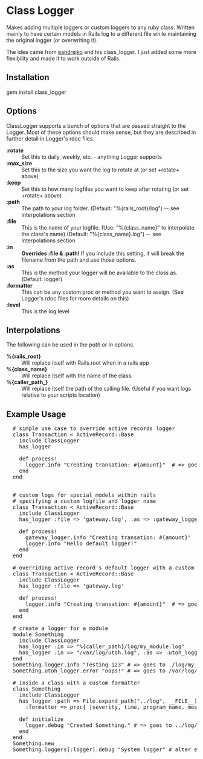 Class Logger
============

Makes adding multiple loggers or custom loggers to any ruby class. Written mainly to have certain models in Rails log to a different file while maintaining the original logger (or overwriting it).

The idea came from [eandrejko](https://github.com/eandrejko) and his class_logger. I just added some more flexibility and made it to work outside of Rails.

Installation
------------

gem install class_logger

Options
-------

ClassLogger supports a bunch of options that are passed straight to the Logger. Most of these options should make sense, but they are described in further detail in Logger's rdoc files.

<dl>
  <dt><strong>:rotate</strong></dt>
  <dd>Set this to daily, weekly, etc. - anything Logger supports</dd>

  <dt><strong>:max_size</strong></dt>
  <dd>Set this to the size you want the log to rotate at (or set +rotate+ above)</dd>

  <dt><strong>:keep</strong></dt>
  <dd>Set this to how many logfiles you want to keep after rotating (or set +rotate+ above)</dd>

  <dt><strong>:path</strong></dt>
  <dd>The path to your log folder. (Default: "%{rails_root}/log") -- see Interpolations section</dd>

  <dt><strong>:file</strong></dt>
  <dd>This is the name of your logfile. (Use: "%{class_name}" to interpolate the class's name) (Default: "%{class_name}.log") -- see Interpolations section</dd>

  <dt><strong>:in</strong></dt>
  <dd><strong>Overrides :file &amp; :path!</strong> If you include this setting, it will break the filename from the path and use those options.</dd>

  <dt><strong>:as</strong></dt>
  <dd>This is the method your logger will be available to the class as. (Default: logger)</dd>

  <dt><strong>:formatter</strong></dt>
  <dd>This can be any custom proc or method you want to assign. (See Logger's rdoc files for more details on this)</dd>

  <dt><strong>:level</strong></dt>
  <dd>This is the log level</dd>
</dl>

Interpolations
--------------

The following can be used in the *path* or *in* options.

<dl>
  <dt><strong>%{rails_root}</strong></dt>
  <dd>Will replace itself with Rails.root when in a rails app</dd>

  <dt><strong>%{class_name}</strong></dt>
  <dd>Will replace itself with the name of the class.</dd>

  <dt><strong>%{caller_path_}</strong></dt>
  <dd>Will replace itself the path of the calling file. (Useful if you want logs relative to your scripts location)</dd>
</dl>
  
Example Usage
-------------

<pre>
  # simple use case to override active records logger
  class Transaction &lt; ActiveRecord::Base
    include ClassLogger
    has_logger
  
    def process!
      logger.info "Creating transation: #{amount}"  # => goes to RAILS_ROOT/log/transaction.log
    end
  end
  

  # custom logs for special models within rails
  # specifying a custom logfile and logger name
  class Transaction &lt; ActiveRecord::Base
    include ClassLogger
    has_logger :file => 'gateway.log', :as => :gateway_logger
  
    def process!
      gateway_logger.info "Creating transation: #{amount}"  # => goes to RAILS_ROOT/log/gateway.log
      logger.info "Hello default logger!"                   # => goes to default rails logger
    end
  end
  
  # overriding active record's default logger with a custom logfile
  class Transaction &lt; ActiveRecord::Base
    include ClassLogger
    has_logger :file => 'gateway.log'
  
    def process!
      logger.info "Creating transation: #{amount}"  # => goes to RAILS_ROOT/log/gateway.log
    end
  end

  # create a logger for a module
  module Something
    include ClassLogger
    has_logger :in => "%{caller_path}/log/my_module.log"
    has_logger :in => "/var/log/utoh.log", :as => :utoh_logger
  end
  Something.logger.info "Testing 123" # => goes to ./log/my_module.log
  Something.utoh_logger.error "oops!" # => goes to /var/log/utoh.log
  
  # inside a class with a custom formatter
  class Something
    include ClassLogger
    has_logger :path => File.expand_path("../log", __FILE__), :rotate => :daily, 
      :formatter => proc{ |severity, time, program_name, message| "[%s](Something): %s\n" % [severity, message] }

    def initialize
      logger.debug "Created Something." # => goes to ../log/something.log
    end
  end
  Something.new
  Something.loggers[:logger].debug "System logger" # alter entry point to logger
</pre>